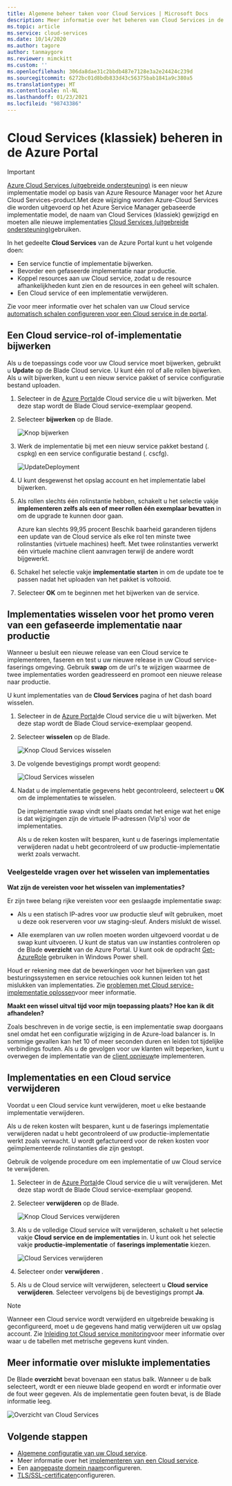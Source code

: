```yaml
---
title: Algemene beheer taken voor Cloud Services | Microsoft Docs
description: Meer informatie over het beheren van Cloud Services in de Azure Portal. In deze voor beelden wordt gebruikgemaakt van de Azure Portal.
ms.topic: article
ms.service: cloud-services
ms.date: 10/14/2020
ms.author: tagore
author: tanmaygore
ms.reviewer: mimckitt
ms.custom: ''
ms.openlocfilehash: 306da8dae31c2bbdb487e7128e3a2e24424c239d
ms.sourcegitcommit: 6272bc01d8bdb833d43c56375bab1841a9c380a5
ms.translationtype: MT
ms.contentlocale: nl-NL
ms.lasthandoff: 01/23/2021
ms.locfileid: "98743386"
---
```

# <a name="manage-cloud-services-classic-in-the-azure-portal"></a>Cloud Services (klassiek) beheren in de Azure Portal

> [!IMPORTANT]
> [Azure Cloud Services (uitgebreide ondersteuning)](../cloud-services-extended-support/overview.md) is een nieuw implementatie model op basis van Azure Resource Manager voor het Azure Cloud Services-product.Met deze wijziging worden Azure-Cloud Services die worden uitgevoerd op het Azure Service Manager gebaseerde implementatie model, de naam van Cloud Services (klassiek) gewijzigd en moeten alle nieuwe implementaties [Cloud Services (uitgebreide ondersteuning)](../cloud-services-extended-support/overview.md)gebruiken.

In het gedeelte **Cloud Services** van de Azure Portal kunt u het volgende doen:

* Een service functie of implementatie bijwerken.
* Bevorder een gefaseerde implementatie naar productie.
* Koppel resources aan uw Cloud service, zodat u de resource afhankelijkheden kunt zien en de resources in een geheel wilt schalen.
* Een Cloud service of een implementatie verwijderen.

Zie voor meer informatie over het schalen van uw Cloud service [automatisch schalen configureren voor een Cloud service in de portal](cloud-services-how-to-scale-portal.md).

## <a name="update-a-cloud-service-role-or-deployment"></a>Een Cloud service-rol of-implementatie bijwerken
Als u de toepassings code voor uw Cloud service moet bijwerken, gebruikt u **Update** op de Blade Cloud service. U kunt één rol of alle rollen bijwerken. Als u wilt bijwerken, kunt u een nieuw service pakket of service configuratie bestand uploaden.

1. Selecteer in de [Azure Portal][Azure portal]de Cloud service die u wilt bijwerken. Met deze stap wordt de Blade Cloud service-exemplaar geopend.

2. Selecteer **bijwerken** op de Blade.

    ![Knop bijwerken](./media/cloud-services-how-to-manage-portal/update-button.png)

3. Werk de implementatie bij met een nieuw service pakket bestand (. cspkg) en een service configuratie bestand (. cscfg).

    ![UpdateDeployment](./media/cloud-services-how-to-manage-portal/update-blade.png)

4. U kunt desgewenst het opslag account en het implementatie label bijwerken.

5. Als rollen slechts één rolinstantie hebben, schakelt u het selectie vakje **implementeren zelfs als een of meer rollen één exemplaar bevatten** in om de upgrade te kunnen door gaan.

    Azure kan slechts 99,95 procent Beschik baarheid garanderen tijdens een update van de Cloud service als elke rol ten minste twee rolinstanties (virtuele machines) heeft. Met twee rolinstanties verwerkt één virtuele machine client aanvragen terwijl de andere wordt bijgewerkt.

6. Schakel het selectie vakje **implementatie starten** in om de update toe te passen nadat het uploaden van het pakket is voltooid.

7. Selecteer **OK** om te beginnen met het bijwerken van de service.

## <a name="swap-deployments-to-promote-a-staged-deployment-to-production"></a>Implementaties wisselen voor het promo veren van een gefaseerde implementatie naar productie
Wanneer u besluit een nieuwe release van een Cloud service te implementeren, faseren en test u uw nieuwe release in uw Cloud service-faserings omgeving. Gebruik **swap** om de url's te wijzigen waarmee de twee implementaties worden geadresseerd en promoot een nieuwe release naar productie.

U kunt implementaties van de **Cloud Services** pagina of het dash board wisselen.

1. Selecteer in de [Azure Portal][Azure portal]de Cloud service die u wilt bijwerken. Met deze stap wordt de Blade Cloud service-exemplaar geopend.

2. Selecteer **wisselen** op de Blade.

    ![Knop Cloud Services wisselen](./media/cloud-services-how-to-manage-portal/swap-button.png)

3. De volgende bevestigings prompt wordt geopend:

    ![Cloud Services wisselen](./media/cloud-services-how-to-manage-portal/swap-prompt.png)

4. Nadat u de implementatie gegevens hebt gecontroleerd, selecteert u **OK** om de implementaties te wisselen.

    De implementatie swap vindt snel plaats omdat het enige wat het enige is dat wijzigingen zijn de virtuele IP-adressen (Vip's) voor de implementaties.

    Als u de reken kosten wilt besparen, kunt u de faserings implementatie verwijderen nadat u hebt gecontroleerd of uw productie-implementatie werkt zoals verwacht.

### <a name="common-questions-about-swapping-deployments"></a>Veelgestelde vragen over het wisselen van implementaties

**Wat zijn de vereisten voor het wisselen van implementaties?**

Er zijn twee belang rijke vereisten voor een geslaagde implementatie swap:

- Als u een statisch IP-adres voor uw productie sleuf wilt gebruiken, moet u deze ook reserveren voor uw staging-sleuf. Anders mislukt de wissel.

- Alle exemplaren van uw rollen moeten worden uitgevoerd voordat u de swap kunt uitvoeren. U kunt de status van uw instanties controleren op de Blade **overzicht** van de Azure Portal. U kunt ook de opdracht [Get-AzureRole](/powershell/module/servicemanagement/azure.service/get-azurerole?view=azuresmps-3.7.0&preserve-view=true) gebruiken in Windows Power shell.

Houd er rekening mee dat de bewerkingen voor het bijwerken van gast besturingssystemen en service retouchies ook kunnen leiden tot het mislukken van implementaties. Zie [problemen met Cloud service-implementatie oplossen](cloud-services-troubleshoot-deployment-problems.md)voor meer informatie.

**Maakt een wissel uitval tijd voor mijn toepassing plaats? Hoe kan ik dit afhandelen?**

Zoals beschreven in de vorige sectie, is een implementatie swap doorgaans snel omdat het een configuratie wijziging in de Azure-load balancer is. In sommige gevallen kan het 10 of meer seconden duren en leiden tot tijdelijke verbindings fouten. Als u de gevolgen voor uw klanten wilt beperken, kunt u overwegen de implementatie van de [client opnieuw](/azure/architecture/best-practices/transient-faults)te implementeren.

## <a name="delete-deployments-and-a-cloud-service"></a>Implementaties en een Cloud service verwijderen
Voordat u een Cloud service kunt verwijderen, moet u elke bestaande implementatie verwijderen.

Als u de reken kosten wilt besparen, kunt u de faserings implementatie verwijderen nadat u hebt gecontroleerd of uw productie-implementatie werkt zoals verwacht. U wordt gefactureerd voor de reken kosten voor geïmplementeerde rolinstanties die zijn gestopt.

Gebruik de volgende procedure om een implementatie of uw Cloud service te verwijderen.

1. Selecteer in de [Azure Portal][Azure portal]de Cloud service die u wilt verwijderen. Met deze stap wordt de Blade Cloud service-exemplaar geopend.

2. Selecteer **verwijderen** op de Blade.

    ![Knop Cloud Services verwijderen](./media/cloud-services-how-to-manage-portal/delete-button.png)

3. Als u de volledige Cloud service wilt verwijderen, schakelt u het selectie vakje **Cloud service en de implementaties** in. U kunt ook het selectie vakje **productie-implementatie** of **faserings implementatie** kiezen.

    ![Cloud Services verwijderen](./media/cloud-services-how-to-manage-portal/delete-blade.png)

4. Selecteer onder **verwijderen** .

5. Als u de Cloud service wilt verwijderen, selecteert u **Cloud service verwijderen**. Selecteer vervolgens bij de bevestigings prompt **Ja**.

> [!NOTE]
> Wanneer een Cloud service wordt verwijderd en uitgebreide bewaking is geconfigureerd, moet u de gegevens hand matig verwijderen uit uw opslag account. Zie [Inleiding tot Cloud service monitoring](cloud-services-how-to-monitor.md)voor meer informatie over waar u de tabellen met metrische gegevens kunt vinden.


## <a name="find-more-information-about-failed-deployments"></a>Meer informatie over mislukte implementaties
De Blade **overzicht** bevat bovenaan een status balk. Wanneer u de balk selecteert, wordt er een nieuwe blade geopend en wordt er informatie over de fout weer gegeven. Als de implementatie geen fouten bevat, is de Blade informatie leeg.

![Overzicht van Cloud Services](./media/cloud-services-how-to-manage-portal/status-info.png)



[Azure portal]: https://portal.azure.com

## <a name="next-steps"></a>Volgende stappen
* [Algemene configuratie van uw Cloud service](cloud-services-how-to-configure-portal.md).
* Meer informatie over het [implementeren van een Cloud service](cloud-services-how-to-create-deploy-portal.md).
* Een [aangepaste domein naam](cloud-services-custom-domain-name-portal.md)configureren.
* [TLS/SSL-certificaten](cloud-services-configure-ssl-certificate-portal.md)configureren.